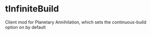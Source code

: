 tInfiniteBuild
==============
Client mod for Planetary Annihilation, which sets the continuous-build option on by default

